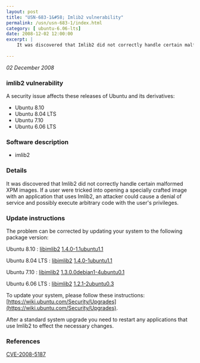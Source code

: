 ```yaml
---
layout: post
title: "USN-683-1&#58; Imlib2 vulnerability"
permalink: /usn/usn-683-1/index.html
category: [ ubuntu-6.06-lts]
date: 2008-12-02 12:00:00
excerpt: |
    It was discovered that Imlib2 did not correctly handle certain malformed XPM images. If a user were tricked into opening a specially crafted image with an application that uses Imlib2, an attacker could cause a denial of service and possibly execute arbitrary code with the user&#39;s privileges. 
    
--- 
```

 
 

*02 December 2008*

### imlib2 vulnerability

A security issue affects these releases of Ubuntu and its derivatives:

* Ubuntu 8.10
* Ubuntu 8.04 LTS
* Ubuntu 7.10
* Ubuntu 6.06 LTS

### Software description

* imlib2 

### Details

It was discovered that Imlib2 did not correctly handle certain malformed XPM images. If a user were tricked into opening a specially crafted image with an application that uses Imlib2, an attacker could cause a denial of service and possibly execute arbitrary code with the user&#39;s privileges. 

### Update instructions

The problem can be corrected by updating your system to the following package version:

Ubuntu 8.10
 : [libimlib2](https://launchpad.net/ubuntu/+source/imlib2) <span> [1.4.0-1.1ubuntu1.1](https://launchpad.net/ubuntu/+source/imlib2/1.4.0-1.1ubuntu1.1) </span> 

Ubuntu 8.04 LTS
 : [libimlib2](https://launchpad.net/ubuntu/+source/imlib2) <span> [1.4.0-1ubuntu1.1](https://launchpad.net/ubuntu/+source/imlib2/1.4.0-1ubuntu1.1) </span> 

Ubuntu 7.10
 : [libimlib2](https://launchpad.net/ubuntu/+source/imlib2) <span> [1.3.0.0debian1-4ubuntu0.1](https://launchpad.net/ubuntu/+source/imlib2/1.3.0.0debian1-4ubuntu0.1) </span> 

Ubuntu 6.06 LTS
 : [libimlib2](https://launchpad.net/ubuntu/+source/imlib2) <span> [1.2.1-2ubuntu0.3](https://launchpad.net/ubuntu/+source/imlib2/1.2.1-2ubuntu0.3) </span> 

To update your system, please follow these instructions: [https://wiki.ubuntu.com/Security/Upgrades](https://wiki.ubuntu.com/Security/Upgrades).

After a standard system upgrade you need to restart any applications that use Imlib2 to effect the necessary changes. 

### References

 
 [CVE-2008-5187](http://people.ubuntu.com/~ubuntu-security/cve/CVE-2008-5187)
 

